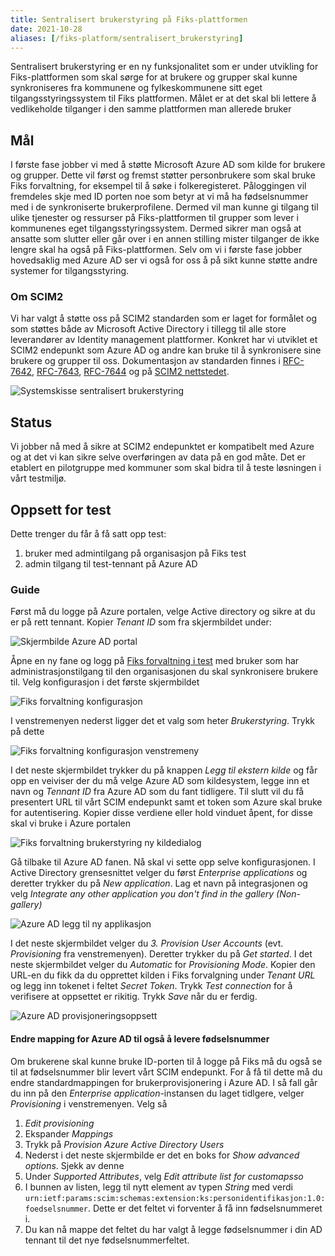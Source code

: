 ```yaml
---
title: Sentralisert brukerstyring på Fiks-plattformen
date: 2021-10-28
aliases: [/fiks-platform/sentralisert_brukerstyring]
---
```


Sentralisert brukerstyring er en ny funksjonalitet som er under utvikling for Fiks-plattformen som skal sørge for at brukere og grupper skal kunne synkroniseres fra kommunene og fylkeskommunene sitt eget tilgangsstyringssystem til Fiks plattformen. Målet er at det skal bli lettere å vedlikeholde tilganger i den samme plattformen man allerede bruker

## Mål
I første fase jobber vi med å støtte Microsoft Azure AD som kilde for brukere og grupper. Dette vil først og fremst støtter personbrukere som skal bruke Fiks forvaltning, for eksempel til å søke i folkeregisteret. Påloggingen vil fremdeles skje med ID porten noe som betyr at vi må ha fødselsnummer med i de synkroniserte brukerprofilene. Dermed vil man kunne gi tilgang til ulike tjenester og ressurser på Fiks-plattformen til grupper som lever i kommunenes eget tilgangsstyringssystem. 
Dermed sikrer man også at ansatte som slutter eller går over i en annen stilling mister tilganger de ikke lengre skal ha også på Fiks-plattformen.
Selv om vi i første fase jobber hovedsaklig med Azure AD ser vi også for oss å på sikt kunne støtte andre systemer for tilgangsstyring.


### Om SCIM2
Vi har valgt å støtte oss på SCIM2 standarden som er laget for formålet og som støttes både av Microsoft Active Directory i tillegg til alle store leverandører av Identity management plattformer. Konkret har vi utviklet et SCIM2 endepunkt som Azure AD og andre kan bruke til å synkronisere sine brukere og grupper til oss. Dokumentasjon av standarden finnes i [RFC-7642](https://tools.ietf.org/html/rfc7642), [RFC-7643](https://tools.ietf.org/html/rfc7643), [RFC-7644](https://tools.ietf.org/html/rfc7644) og på [SCIM2 nettstedet](http://www.simplecloud.info/).

![Systemskisse sentralisert brukerstyring](/images/sentralisert_brukerstyring_overordnet.png)

## Status
Vi jobber nå med å sikre at SCIM2 endepunktet er kompatibelt med Azure og at det vi kan sikre selve overføringen av data på en god måte. Det er etablert en pilotgruppe med kommuner som skal bidra til å teste løsningen i vårt testmiljø. 

## Oppsett for test
Dette trenger du får å få satt opp test:

1. bruker med admintilgang på organisasjon på Fiks test
1. admin tilgang til test-tennant på Azure AD 

### Guide
Først må du logge på Azure portalen, velge Active directory og sikre at du er på rett tennant. Kopier _Tenant ID_ som fra skjermbildet under:

![Skjermbilde Azure AD portal](/images/sd_1.png)

Åpne en ny fane og logg på [Fiks forvaltning i test](https://forvaltning.fiks.test.ks.no/) med bruker som har administrasjonstilgang til den organisasjonen du skal synkronisere brukere til. Velg konfigurasjon i det første skjermbildet

![Fiks forvaltning konfigurasjon](/images/sd_2.png)

I venstremenyen nederst ligger det et valg som heter _Brukerstyring_. Trykk på dette

![Fiks forvaltning konfigurasjon venstremeny](/images/sd_3.png)

I det neste skjermbildet trykker du på knappen _Legg til ekstern kilde_ og får opp en veiviser der du må velge Azure AD som kildesystem, legge inn et navn og _Tennant ID_ fra Azure AD som du fant tidligere. Til slutt vil du få presentert URL til vårt SCIM endepunkt samt et token som Azure skal bruke for autentisering. Kopier disse verdiene eller hold vinduet åpent, for disse skal vi bruke i Azure portalen

![Fiks forvaltning brukerstyring ny kildedialog](/images/sd_4.png)

Gå tilbake til Azure AD fanen. Nå skal vi sette opp selve konfigurasjonen.
I Active Directory grensesnittet velger du først _Enterprise applications_ og deretter trykker du på _New application_. Lag et navn på integrasjonen og velg _Integrate any other application you don't find in the gallery (Non-gallery)_

![Azure AD legg til ny applikasjon](/images/sd_5.png)

I det neste skjermbildet velger du _3. Provision User Accounts_ (evt. _Provisioning_ fra venstremenyen). Deretter trykker du på _Get started_. 
I det neste skjermbildet velger du _Automatic_ for _Provisioning Mode_. Kopier den URL-en du fikk da du opprettet kilden i Fiks forvalgning under _Tenant URL_ og legg inn tokenet i feltet _Secret Token_. Trykk _Test connection_ for å verifisere at oppsettet er rikitig. Trykk _Save_ når du er ferdig.

![Azure AD provisjoneringsoppsett](/images/sd_6.png)

#### Endre mapping for Azure AD til også å levere fødselsnummer

Om brukerene skal kunne bruke ID-porten til å logge på Fiks må du også se til at fødselsnummer blir levert vårt SCIM endepunkt. For å få til dette må du endre standardmappingen for brukerprovisjonering i Azure AD.
I så fall går du inn på den _Enterprise application_-instansen du laget tidlgere, velger _Provisioning_ i venstremenyen. Velg så 

1. _Edit provisioning_
1. Ekspander _Mappings_ 
1. Trykk på _Provision Azure Active Directory Users_
1. Nederst i det neste skjermbilde er det en boks for _Show advanced options_. Sjekk av denne
1. Under _Supported Attributes_, velg _Edit attribute list for customapsso_
1. I bunnen av listen, legg til nytt element av typen _String_ med verdi   `urn:ietf:params:scim:schemas:extension:ks:personidentifikasjon:1.0:foedselsnummer`. Dette er det feltet vi forventer å få inn fødselsnummeret i.  
1. Du kan nå mappe det feltet du har valgt å legge fødselsnummer i din AD tennant til det nye fødselsnummerfeltet.  
